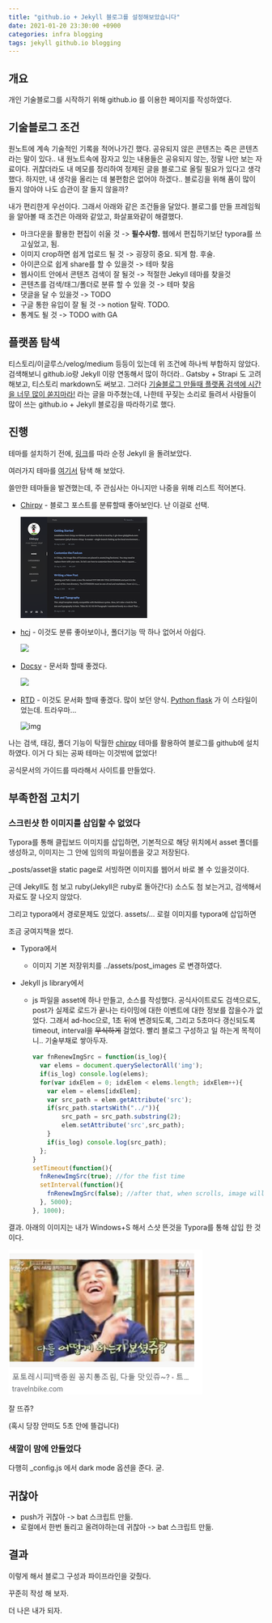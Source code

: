 ```yaml
---
title: "github.io + Jekyll 블로그를 설정해보았습니다"
date: 2021-01-20 23:30:00 +0900
categories: infra blogging
tags: jekyll github.io blogging
---
```


## 개요

개인 기술블로그를 시작하기 위해 github.io 를 이용한 페이지를 작성하였다.



## 기술블로그 조건

원노트에 계속 기술적인 기록을 적어나가긴 했다. 공유되지 않은 콘텐츠는 죽은 콘텐츠라는 말이 있다.. 내 원노트속에 잠자고 있는 내용들은 공유되지 않는, 정말 나만 보는 자료이다. 귀찮더라도 내 메모를 정리하여 정제된 글을 블로그로 올릴 필요가 있다고 생각했다. 하지만, 내 생각을 올리는 데 불편함은 없어야 하겠다.. 블로깅을 위해 품이 많이 들지 않아야 나도 습관이 잘 들지 않을까?

내가 편리한게 우선이다. 그래서 아래와 같은 조건들을 달았다. 블로그를 만들 프레임웍을 알아볼 때 조건은 아래와 같았고, 화살표와같이 해결했다.

* 마크다운을 활용한 편집이 쉬울 것 -> **필수사항.** 웹에서 편집하기보단 typora를 쓰고싶었고, 됨.
* 이미지 crop하면 쉽게 업로드 될 것 -> 굉장히 중요. 되게 함. 후술.
* 아이콘으로 쉽게 share를 할 수 있을것 -> 테마 찾음
* 웹사이트 안에서 콘텐츠 검색이 잘 될것 -> 적절한 Jekyll 테마를 찾을것
* 콘텐츠를 검색/태그/폴더로 분류 할 수 있을 것 -> 테마 찾음
* 댓글을 달 수 있을것 -> TODO
* 구글 통한 유입이 잘 될 것 -> notion 탈락. TODO.
* 통계도 될 것 -> TODO with GA



## 플랫폼 탐색

티스토리/이글루스/velog/medium 등등이 있는데 위 조건에 하나씩 부합하지 않았다.
검색해보니 github.io랑 Jekyll 이랑 연동해서 많이 하더라.. Gatsby + Strapi 도 고려해보고, 티스토리 markdown도 써보고. 그러다 [기술블로그 만들때 플랫폼 검색에 시간을 너무 많이 쏟지마라!](https://wormwlrm.github.io/2020/02/23/Writing-for-developers.html) 라는 글을 마주쳤는데, 나한테 꾸짖는 소리로 들려서 사람들이 많이 쓰는 github.io + Jekyll 블로깅을 따라하기로 했다.



## 진행

테마를 설치하기 전에, [링크](https://jetalog.net/86)를 따라 순정 Jekyll 을 돌려보았다.

여러가지 테마를 [여기서](http://jekyllthemes.org/) 탐색 해 보았다.

쓸만한 테마들을 발견했는데, 주 관심사는 아니지만 나중을 위해 리스트 적어본다.

* [Chirpy](http://jekyllthemes.org/themes/jekyll-theme-chirpy/) - 블로그 포스트를 분류할때 좋아보인다. 난 이걸로 선택.

  ![chirpy](../assets/post_images/chirpy.png)

* [hcj](https://github.com/codeasashu/hcz-jekyll-blog) - 이것도 분류 좋아보이나, 폴더기능 딱 하나 없어서 아쉽다.

  ![](https://raw.githubusercontent.com/ashutosh2k12/jekyllthemes/master/thumbnails/hcz-material.png)

* [Docsy](https://github.com/vsoch/docsy-jekyll) - 문서화 할때 좋겠다.

  ![](https://raw.githubusercontent.com/vsoch/docsy-jekyll/master/assets/img/docsy-jekyll.png)

* [RTD](http://jekyllthemes.org/themes/jekyll-rtd-theme/) - 이것도 문서화 할때 좋겠다. 많이 보던 양식. [Python flask](https://flask-doc.readthedocs.io/en/latest/) 가 이 스타일이었는데. 트라우마...

  ![img](https://user-images.githubusercontent.com/68011645/88376699-87980500-cdd0-11ea-8900-7bab8c811bc9.png)



나는 검색, 태깅, 폴더 기능이 탁월한 [chirpy](http://jekyllthemes.org/themes/jekyll-theme-chirpy/) 테마를 활용하여 블로그를 github에 설치하였다. 이거 다 되는 공짜 테마는 이것밖에 없었다!

공식문서의 가이드를 따라해서 사이트를 만들었다.



## 부족한점 고치기

### 스크린샷  한 이미지를 삽입할 수 없었다

Typora를 통해 클립보드 이미지를 삽입하면, 기본적으로 해당 위치에서 asset 폴더를 생성하고, 이미지는 그 안에 임의의 파일이름을 갖고 저장된다.

_posts/asset을 static page로 서빙하면 이미지를 웹어서 바로 볼 수 있을것이다.

근데 Jekyll도 첨 보고 ruby(Jekyll은 ruby로 돌아간다) 소스도 첨 보는거고, 검색해서 자료도 잘 나오지 않았다.

그리고 typora에서 경로문제도 있었다. assets/... 로컬 이미지를 typora에 삽입하면 

조금 궁여지책을 썼다.

* Typora에서

  * 이미지 기본 저장위치를 ../assets/post_images 로 변경하였다.

* Jekyll js library에서

  * js 파일을 asset에 하나 만들고, 소스를 작성했다. 공식사이트로도 검색으로도, post가 실제로 로드가 끝나는 타이밍에 대한 이벤트에 대한 정보를 잡을수가 없었다. 그래서 ad-hoc으로, 1초 뒤에 변경되도록, 그리고 5초마다 갱신되도록 timeout, interval을 ~~무식하게~~ 걸었다. 빨리 블로그 구성하고 일 하는게 목적이니.. 기술부채로 쌓아두자.

    ``` javascript
    var fnRenewImgSrc = function(is_log){
      var elems = document.querySelectorAll('img');
      if(is_log) console.log(elems);
      for(var idxElem = 0; idxElem < elems.length; idxElem++){
        var elem = elems[idxElem];
        var src_path = elem.getAttribute('src');
        if(src_path.startsWith("../")){
            src_path = src_path.substring(2);
            elem.setAttribute('src',src_path);
        }
        if(is_log) console.log(src_path);
      };
    }
    setTimeout(function(){
      fnRenewImgSrc(true); //for the fist time
      setInterval(function(){
        fnRenewImgSrc(false); //after that, when scrolls, image will be reloaded from time to time.
      }, 5000);
    }, 1000);
    ```

    

결과. 아래의 이미지는 내가 Windows+S 해서 스샷 뜬것을 Typora를 통해 삽입 한 것이다.

![1611164717952](../assets/post_images/1611164717952.png)

잘 뜨쥬?

(혹시 당장 안떠도 5초 안에 뜰겁니다)



### 색깔이 맘에 안들었다

다행히 _config.js 에서 dark mode 옵션을 준다. 굳.

## 귀찮아

* push가 귀찮아 -> bat 스크립트 만듦.
* 로컬에서 한번 돌리고 올려야하는데 귀찮아 -> bat 스크립트 만듦.



## 결과

이렇게 해서 블로그 구성과 파이프라인을 갖췄다.

꾸준히 작성 해 보자.

더 나은 내가 되자.
